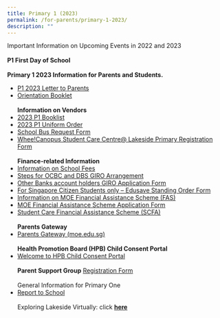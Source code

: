 ```yaml
---
title: Primary 1 (2023)
permalink: /for-parents/primary-1-2023/
description: ""
---
```

Important Information on Upcoming Events in 2022 and 2023  
<br>
<b>P1 First Day of School</b>
<br><br>
<b>Primary 1 2023 Information for Parents and Students.</b>
*   [P1 2023 Letter to Parents](https://lakesidepri.moe.edu.sg/qql/slot/u174/Parents/P1%202023/Letter%20to%20P1%20Parents.pdf)  
*   [Orientation Booklet](https://lakesidepri.moe.edu.sg/qql/slot/u174/Parents/P1%202023/Orientation%20Booklet%202023.pdf)<br><br>
<b>Information on Vendors</b>
*   [2023 P1 Booklist](https://lakesidepri.moe.edu.sg/qql/slot/u174/Parents/P1%202023/P1%202023%20Booklist_Lakeside%20Pri.pdf)
*   [2023 P1 Uniform Order](https://lakesidepri.moe.edu.sg/qql/slot/u174/Parents/P1%202023/Uniform%20Pamphlet.pdf)
*   [School Bus Request Form](https://forms.gle/jHsryXFj3mQB1LN8A)
*   [Whee!Canopus Student Care Centre@ Lakeside Primary Registration Form](https://www.wheecanopus.com/student-registration)<br><br>
<b>Finance-related Information</b>
*   [Information on School Fees](https://www.moe.gov.sg/financial-matters/fees)
*   [Steps for OCBC and DBS GIRO Arrangement](https://lakesidepri.moe.edu.sg/qql/slot/u174/Parents/P1%202023/Steps%20for%20OCBC%20and%20DBS%20GIRO%20Arrangement.pdf)
*   [Other Banks account holders GIRO Application Form](https://lakesidepri.moe.edu.sg/qql/slot/u174/Parents/P1%202022/Giro%20Application%20form%20Oct%202021.pdf)
*   [For Singapore Citizen Students only – Edusave Standing Order Form](https://form.gov.sg/#!/5be24a1bb3f842000fdc4e59)
*   [Information on MOE Financial Assistance Scheme (FAS)](https://www.moe.gov.sg/financial-matters/financial-assistance)
*   [MOE Financial Assistance Scheme Application Form](https://go.gov.sg/moe-efas) 
*   [Student Care Financial Assistance Scheme (SCFA)](https://www.msf.gov.sg/Comcare/Pages/Comcare-Student-Care-Subsidies.aspx)<br><br>
<b>Parents Gateway</b>
*   [Parents Gateway (moe.edu.sg)](https://pg.moe.edu.sg/)<br><br>
<b>Health Promotion Board (HPB) Child Consent Portal</b>
*   [Welcome to HPB Child Consent Portal](https://childconsent.hpb.gov.sg/ship/process/SHIP/OnlineChildConsentPortal)<br><br>
<b>Parent Support Group</b>
<a href="https://docs.google.com/forms/d/e/1FAIpQLSdgIXFrdCwzsOYcDMPGLJ8-ErQfdyJR6JGt7p8GS8nMXFkZyA/viewform" target="_blank">Registration Form</a>
<br><br>
General Information for Primary One
*   [Report to School](https://www.moe.gov.sg/primary/p1-registration/report-to-school)
<br><br>
Exploring Lakeside Virtually: click [**here**](https://sites.google.com/moe.edu.sg/lspsvirtualopenhouse2022/home)